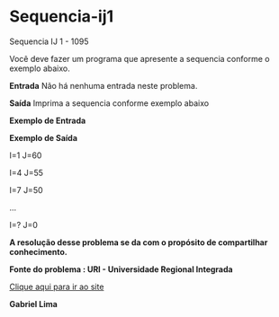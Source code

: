 # Sequencia-ij1

</b> Sequencia IJ 1 - 1095 </b>

Você deve fazer um programa que apresente a sequencia conforme o exemplo abaixo.

<b>Entrada</b>
Não há nenhuma entrada neste problema.

<b>Saída</b>
Imprima a sequencia conforme exemplo abaixo

<b>Exemplo de Entrada</b>

<b>Exemplo de Saída</b>

<p>I=1 J=60</p>
<p>I=4 J=55</p>
<p>I=7 J=50</p>
<p>...</p>
<p>I=? J=0</p>

<b>A resolução desse problema se da com o propósito de compartilhar conhecimento.</b>

<b>Fonte do problema : URI - Universidade Regional Integrada</b>

<a href = https://www.urionlinejudge.com.br/judge/pt/problems/view/1095 > Clique aqui para ir ao site</a>
<p><b>Gabriel Lima</b></p>